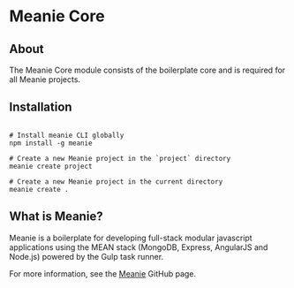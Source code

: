 # Meanie Core

## About
The Meanie Core module consists of the boilerplate core and is required for all Meanie projects.

## Installation
```shell

# Install meanie CLI globally
npm install -g meanie

# Create a new Meanie project in the `project` directory
meanie create project

# Create a new Meanie project in the current directory
meanie create .
```

## What is Meanie?
Meanie is a boilerplate for developing full-stack modular javascript applications using the MEAN stack (MongoDB, Express, AngularJS and Node.js) powered by the Gulp task runner.

For more information, see the [Meanie](https://github.com/meanie/meanie) GitHub page.
